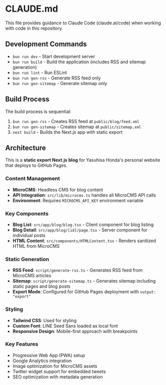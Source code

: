 # CLAUDE.md

This file provides guidance to Claude Code (claude.ai/code) when working with code in this repository.

## Development Commands

- `bun run dev` - Start development server
- `bun run build` - Build the application (includes RSS and sitemap generation)
- `bun run lint` - Run ESLint
- `bun run gen-rss` - Generate RSS feed only
- `bun run gen-sitemap` - Generate sitemap only

## Build Process

The build process is sequential:
1. `bun run gen-rss` - Creates RSS feed at `public/blog/feed.xml`
2. `bun run gen-sitemap` - Creates sitemap at `public/sitemap.xml`
3. `next build` - Builds the Next.js app with static export

## Architecture

This is a **static export Next.js blog** for Yasuhisa Honda's personal website that deploys to GitHub Pages.

### Content Management
- **MicroCMS**: Headless CMS for blog content
- **API Integration**: `src/lib/microcms.ts` handles all MicroCMS API calls
- **Environment**: Requires `MICROCMS_API_KEY` environment variable

### Key Components
- **Blog List**: `src/app/blog/blog.tsx` - Client component for blog listing
- **Blog Detail**: `src/app/blog/[id]/page.tsx` - Server component for individual posts
- **HTML Content**: `src/components/HTMLContent.tsx` - Renders sanitized HTML from MicroCMS

### Static Generation
- **RSS Feed**: `script/generate-rss.ts` - Generates RSS feed from MicroCMS articles
- **Sitemap**: `script/generate-sitemap.ts` - Generates sitemap including static pages and blog posts
- **Export Mode**: Configured for GitHub Pages deployment with `output: "export"`

### Styling
- **Tailwind CSS**: Used for styling
- **Custom Font**: LINE Seed Sans loaded as local font
- **Responsive Design**: Mobile-first approach with breakpoints

### Key Features
- Progressive Web App (PWA) setup
- Google Analytics integration
- Image optimization for MicroCMS assets
- Twitter widget support for embedded tweets
- SEO optimization with metadata generation